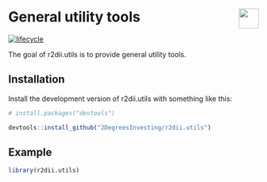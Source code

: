 
<!-- README.md is generated from README.Rmd. Please edit that file -->

# <img src="https://i.imgur.com/3jITMq8.png" align="right" height=40 /> General utility tools

<!-- badges: start -->

[![lifecycle](https://img.shields.io/badge/lifecycle-experimental-orange.svg)](https://www.tidyverse.org/lifecycle/#experimental)
<!-- badges: end -->

The goal of r2dii.utils is to provide general utility tools.

## Installation

Install the development version of r2dii.utils with something like this:

``` r
# install.packages("devtools")

devtools::install_github("2DegreesInvesting/r2dii.utils")
```

## Example

``` r
library(r2dii.utils)
```
